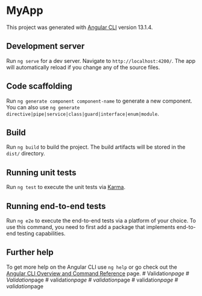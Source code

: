 # MyApp

This project was generated with [Angular CLI](https://github.com/angular/angular-cli) version 13.1.4.

## Development server

Run `ng serve` for a dev server. Navigate to `http://localhost:4200/`. The app will automatically reload if you change any of the source files.

## Code scaffolding

Run `ng generate component component-name` to generate a new component. You can also use `ng generate directive|pipe|service|class|guard|interface|enum|module`.

## Build

Run `ng build` to build the project. The build artifacts will be stored in the `dist/` directory.

## Running unit tests

Run `ng test` to execute the unit tests via [Karma](https://karma-runner.github.io).

## Running end-to-end tests

Run `ng e2e` to execute the end-to-end tests via a platform of your choice. To use this command, you need to first add a package that implements end-to-end testing capabilities.

## Further help

To get more help on the Angular CLI use `ng help` or go check out the [Angular CLI Overview and Command Reference](https://angular.io/cli) page.
#   V a l i d a t i o n _ p a g e  
 #   V a l i d a t i o n _ p a g e  
 #   v a l i d a t i o n _ p a g e  
 #   v a l i d a t i o n _ p a g e  
 #   v a l i d a t i o n _ p a g e  
 #   v a l i d a t i o n _ p a g e  
 